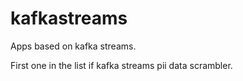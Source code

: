 # kafkastreams

Apps based on kafka streams. 

First one in the list if kafka streams pii data scrambler.
